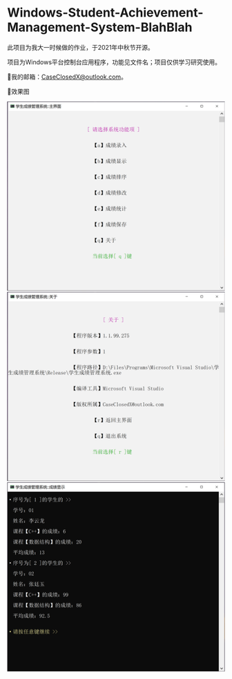 # Windows-Student-Achievement-Management-System-BlahBlah
 此项目为我大一时候做的作业，于2021年中秋节开源。
 
 项目为Windows平台控制台应用程序，功能见文件名；项目仅供学习研究使用。
 
🌟我的邮箱：CaseClosedX@outlook.com。

🌟效果图

![image](https://github.com/Case-Closed-X/Student-Achievement-Management-System-BlahBlah/blob/32f5d4cf5a287c4395ee0be822b69df456d67900/images/main.png)
![image](https://github.com/Case-Closed-X/Student-Achievement-Management-System-BlahBlah/blob/32f5d4cf5a287c4395ee0be822b69df456d67900/images/about.png)
![image](https://github.com/Case-Closed-X/Student-Achievement-Management-System-BlahBlah/blob/32f5d4cf5a287c4395ee0be822b69df456d67900/images/show.png)
